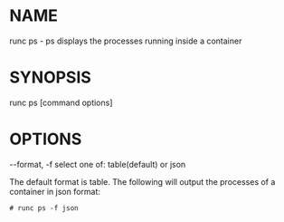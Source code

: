 # NAME
   runc ps - ps displays the processes running inside a container

# SYNOPSIS
   runc ps [command options] <container-id> <ps options>

# OPTIONS
   --format, -f         select one of: table(default) or json

The default format is table.  The following will output the processes of a container
in json format:

    # runc ps -f json

